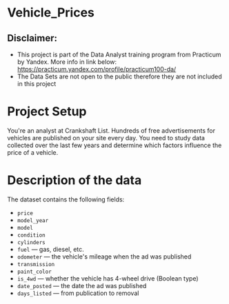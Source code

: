 # Vehicle_Prices

## Disclaimer: 
- This project is part of the Data Analyst training program from Practicum by Yandex. More info in link below:
https://practicum.yandex.com/profile/practicum100-da/ 
- The Data Sets are not open to the public therefore they are not included in this project


# Project Setup

You're an analyst at Crankshaft List. Hundreds of free advertisements for vehicles are published on your site every day. You need to study data collected over the last few years and determine which factors influence the price of a vehicle.




# Description of the data

The dataset contains the following fields:
- `price`
- `model_year`
- `model`
- `condition`
- `cylinders`
- `fuel` — gas, diesel, etc.
- `odometer` — the vehicle's mileage when the ad was published
- `transmission`
- `paint_color`
- `is_4wd` — whether the vehicle has 4-wheel drive Boolean type)
- `date_posted` — the date the ad was published
- `days_listed` — from publication to removal